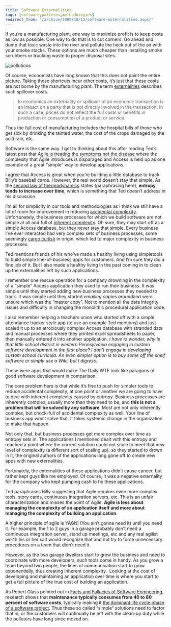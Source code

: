 ```yaml
---
title: Software Externalities
tags: [software,patterns,methodologies]
redirect_from: "/archive/2009/10/12/software-externalities.aspx/"
---
```


If you’re a manufacturing plant, one way to maximize profit is to keep costs as low as possible. One way to do that is to cut corners. Go ahead and dump that toxic waste into the river and pollute the heck out of the air with your smoke stacks. These options are much cheaper than installing smoke scrubbers or trucking waste to proper disposal sites.

![pollutions](https://haacked.com/images/haacked_com/WindowsLiveWriter/SoftwareExternalities_80FB/pollutions_3.jpg "pollutions")

Of course, economists have long known that this does not paint the entire picture. Taking these shortcuts incur other costs, it’s just that these costs are not borne by the manufacturing plant. The term [externalities](http://en.wikipedia.org/wiki/Externality "Externalities on Wikipedia") describes such spillover costs.

> In economics an externality or spillover of an economic transaction is
> an impact on a party that is not directly involved in the transaction.
> In such a case, prices do not reflect the full costs or benefits in
> production or consumption of a product or service.

Thus the full cost of manufacturing includes the hospital bills of those who get sick by drinking the tainted water, the cost of the crops damaged by the acid rain, etc.

Software is the same way. I got to thinking about this after reading Ted’s latest post that [Agile is treating the symptoms not the disease](http://blogs.tedneward.com/CommentView,guid,53f9b658-3b27-4f1a-b93e-14d3a57a8ec1.aspx#commentstart "Ted's blog post") where the complexity that Agile introduces is disparaged and Access is held up as one example of a great “simple” way to develop applications.

I agree that Access is great when you’re building a little database to track Billy’s baseball cards. However, the real world doesn’t stay that simple. As the [second law of thermodynamics](http://blogs.tedneward.com/CommentView,guid,53f9b658-3b27-4f1a-b93e-14d3a57a8ec1.aspx#commentstart "Second Law of Thermodynamics") states (paraphrasing here), **entropy tends to increase over time**, which is something that Ted doesn’t address in his discussion.

I’m all for simplicity in our tools and methodologies as I think we still have a lot of room for improvement in reducing [accidental complexity](http://en.wikipedia.org/wiki/Accidental_complexity "Accidental Complexit in Wikipedia"). Unfortunately, the business processes for which we build software are not simple at all and full of [inherent complexity](http://en.wikipedia.org/wiki/Essential_complexity "Inherent Complexity"). Oh sure, they may start off as a simple Access database, but they never stay that simple. Every business I’ve ever interacted had very complex sets of business processes, some seemingly [cargo cultish](http://en.wikipedia.org/wiki/Cargo_cult "Cargo Cult") in origin, which led to major complexity in business processes.

Ted mentions friends of his who’ve made a healthy living using simpletools to build simple line-of-business apps for customers. And I’m sure they did a fine job of it. But I also made a healthy living in the past coming in to clean up the externalities left by such applications.

I remember one rescue operation for a company drowning in the complexity of a “simple” Access application they used to run their business. It was simple until they started adding new business processes they needed to track. It was simple until they started *emailing copies around*and were unsure which was the “master copy”. Not to mention all the data integrity issues and difficulty in changing the monolithic procedural application code.

I also remember helping a teachers union who started off with a simple attendance tracker style app (to use an example Ted mentions) and just scaled it up to an atrociously complex Access database with stranded data and manual processes where they printed excel spreadsheets to paper, then manually entered it into another application. *I have to wonder, why is that little school district in western Pennsylvania engaging in custom software development in the first place? I don’t engage in developing custom school curricula. An even simpler option is to buy some off the shelf software or simply use a Wiki, but I digress.* 

These were apps that would make The Daily WTF look like paragons of good software development in comparison.

The core problem here is that while it’s fine to push for simpler tools to reduce accidental complexity, at one point or another we are going to have to deal with inherent complexity caused by entropy. Business processes are inherently complex, usually more than they need to be, and **this is not a problem that will be solved by any software**. Most are not only inherently complex, but chock-full of accidental complexity as well. Your line of business app won’t solve that. It takes systemic change in the organization to make that happen.

Not only that, but business processes get more complex over time as entropy sets in. The applications I mentioned dealt with this entropy and reached a point where the current solution could not scale to meet that new level of complexity (a different sort of scaling up), so they started to drown in it, the original authors of the applications long gone off to create new apps with new externalities.

Fortunately, the externalities of these applications didn’t cause cancer, but rather kept guys like me employed. Of course, it was a negative externality for the company who kept pumping cash to fix these applications.

Ted paraphrases Billy suggesting that Agile requires even more complex tools, story cards, continuous integration servers, etc. This is an unfair characterization and misses the point of Agile. **Agile is less about managing the complexity of an application itself and more about managing the complexity of building an application**.

A higher principle of agile is YAGNI (You ain’t gonna need it) until you need it. For example, the 1 to 2 guys in a garage probably don’t need a continuous integration server, stand up meetings, etc and any real agilist worth his or her salt would recognize that and not try to force unnecessary procedures on a team that didn’t need it.

However, as the two garage dwellers start to grow the business and need to coordinate with more developers, such tools come in handy. As you grow a team beyond two people, the lines of communication start to grow exponentially, thus creating inherent complexity.  Looking at the cost of developing and maintaining an application over time is where you start to get a full picture of the true cost of building an application.

As Robert Glass pointed out in [Facts and Fallacies of Software Engineering](http://www.amazon.com/gp/product/0321117425?ie=UTF8&tag=youvebeenhaac-20&linkCode=as2&camp=1789&creative=9325&creativeASIN=0321117425 "Facts and Fallacies of Software Engineering at Amazon"), research shows that **maintenance typically consumes from 40 to 80 percent of software costs**, typically making it [the dominant life cycle phase of a software project](https://haacked.com/archive/2007/01/09/Writing_Maintainable_Code.aspx/ "Writing Maintainable Code"). Thus these so called “simple” solutions need to factor that in, or the customers will continually be left with the clean-up duty while the polluters have long since moved on.
